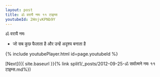 ```yaml
---
layout: post
title: ॐ वरायै नमः ११ टाइम्स
youtubeId: 2HnjvKPNb9Y
---
```

 
 
 ॐ वरायै नमः  
 
 -  जो सब कुछ फैलाता है और उन्हें अदृश्य बनाता है 
 
  
 
  
 
 
 
 
 
 


{% include youtubePlayer.html id=page.youtubeId %}
 
[Next]({{ site.baseurl }}{% link  split1/_posts/2012-09-25-ॐ सर्वात्मने नमः ११ टाइम्स.md%})
 
